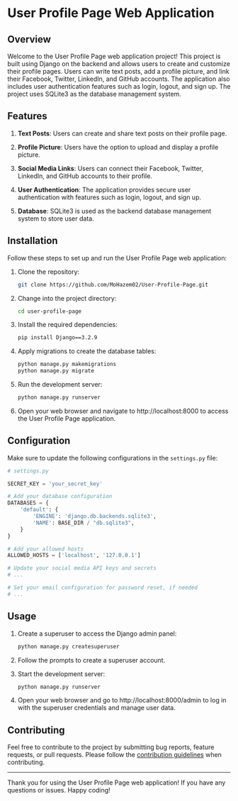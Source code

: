 # User Profile Page Web Application

## Overview

Welcome to the User Profile Page web application project! This project is built using Django on the backend and allows users to create and customize their profile pages. Users can write text posts, add a profile picture, and link their Facebook, Twitter, LinkedIn, and GitHub accounts. The application also includes user authentication features such as login, logout, and sign up. The project uses SQLite3 as the database management system.

## Features

1. **Text Posts**: Users can create and share text posts on their profile page.

2. **Profile Picture**: Users have the option to upload and display a profile picture.

3. **Social Media Links**: Users can connect their Facebook, Twitter, LinkedIn, and GitHub accounts to their profile.

4. **User Authentication**: The application provides secure user authentication with features such as login, logout, and sign up.

5. **Database**: SQLite3 is used as the backend database management system to store user data.

## Installation

Follow these steps to set up and run the User Profile Page web application:

1. Clone the repository:
   ```bash
   git clone https://github.com/MoHazem02/User-Profile-Page.git
   ```

2. Change into the project directory:
   ```bash
   cd user-profile-page
   ```

3. Install the required dependencies:
   ```bash
   pip install Django==3.2.9

   ```

4. Apply migrations to create the database tables:
   ```bash
   python manage.py makemigrations
   python manage.py migrate
   ```

5. Run the development server:
   ```bash
   python manage.py runserver
   ```

6. Open your web browser and navigate to http://localhost:8000 to access the User Profile Page application.

## Configuration

Make sure to update the following configurations in the `settings.py` file:

```python
# settings.py

SECRET_KEY = 'your_secret_key'

# Add your database configuration
DATABASES = {
    'default': {
        'ENGINE': 'django.db.backends.sqlite3',
        'NAME': BASE_DIR / "db.sqlite3",
    }
}

# Add your allowed hosts
ALLOWED_HOSTS = ['localhost', '127.0.0.1']

# Update your social media API keys and secrets
# ...

# Set your email configuration for password reset, if needed
# ...
```

## Usage

1. Create a superuser to access the Django admin panel:
   ```bash
   python manage.py createsuperuser
   ```

2. Follow the prompts to create a superuser account.

3. Start the development server:
   ```bash
   python manage.py runserver
   ```

4. Open your web browser and go to http://localhost:8000/admin to log in with the superuser credentials and manage user data.

## Contributing

Feel free to contribute to the project by submitting bug reports, feature requests, or pull requests. Please follow the [contribution guidelines](CONTRIBUTING.md) when contributing.

---

Thank you for using the User Profile Page web application! If you have any questions or issues. Happy coding!
